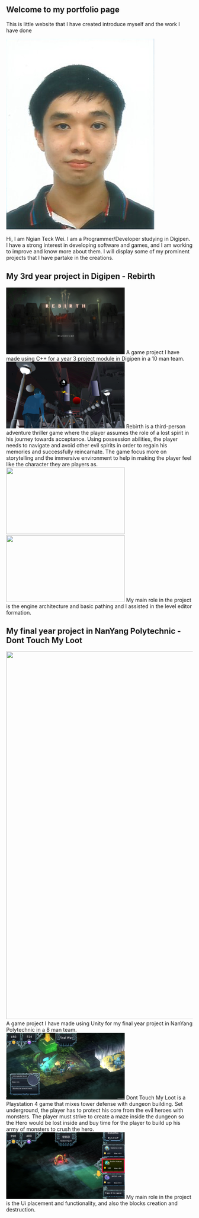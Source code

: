 ## Welcome to my portfolio page

This is little website that I have created introduce myself and the work I have done

![Face photo](/Image/Personal/FacePhoto.png)
  
Hi, I am Ngian Teck Wei. I am a Programmer/Developer studying in Digipen.
I have a strong interest in developing software and games, and I am working to improve and know more about them.
I will display some of my prominent projects that I have partake in the creations.

## My 3rd year project in Digipen - Rebirth
<img src="/Image/CS300_Project/ProjectMainPage.png" width="320" height="180">
A game project I have made using C++ for a year 3 project module in Digipen in a 10 man team.

<img src="/Image/CS300_Project/gp_3.png" width="320" height="180">
Rebirth is a third-person adventure thriller game where the player assumes the role of a lost spirit in his journey towards acceptance. 
Using possession abilities, the player needs to navigate and avoid other evil spirits in order to regain his memories and successfully reincarnate.
The game focus more on storytelling and the immersive environment to help in making the player feel like the character they are players as.

<img src="/Image/CS300_Project/EditorSS1.png" width="320" height="180">
<img src="/Image/CS300_Project/EditorSS4.png" width="320" height="180">
My main role in the project is the engine architecture and basic pathing and I assisted in the level editor formation.

## My final year project in NanYang Polytechnic - Dont Touch My Loot
<img src="/Image/FYP/Poster.jpg" width="701" height="992">
A game project I have made using Unity for my final year project in NanYang Polytechnic in a 8 man team.

<img src="/Image/FYP/BattleScene.png" width="320" height="180">
Dont Touch My Loot is a Playstation 4 game that mixes tower defense with dungeon building. 
Set underground, the player has to protect his core from the evil heroes with monsters. 
The player must strive to create a maze inside the dungeon so the Hero would be lost inside and buy time for the player to build up his army of monsters to crush the hero.

<img src="/Image/FYP/CreationScene.png" width="320" height="180">
My main role in the project is the Ui placement and functionality, and also the blocks creation and destruction.

